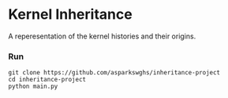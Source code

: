 # Kernel Inheritance

A reperesentation of the kernel histories and their origins.

### Run

```
git clone https://github.com/asparkswghs/inheritance-project
cd inheritance-project
python main.py
```
